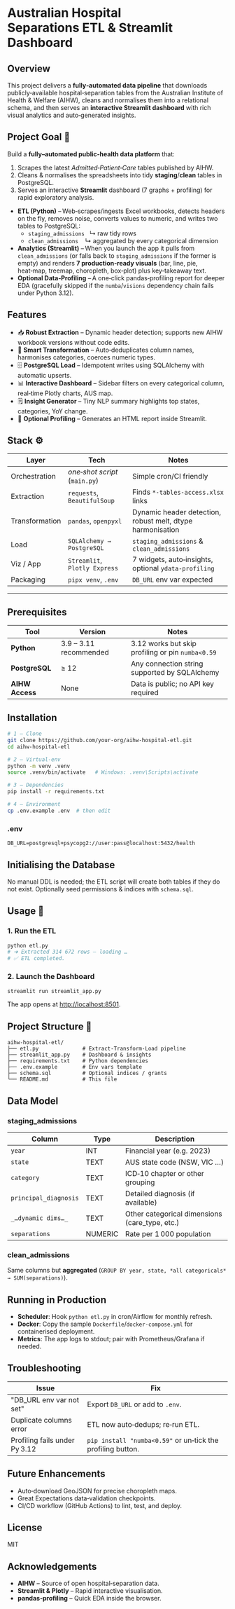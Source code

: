 # Australian Hospital Separations ETL & Streamlit Dashboard

## Overview
This project delivers a **fully‑automated data pipeline** that downloads publicly‑available hospital‑separation tables from the Australian Institute of Health & Welfare (AIHW), cleans and normalises them into a relational schema, and then serves an **interactive Streamlit dashboard** with rich visual analytics and auto‑generated insights.

## Project Goal 🎯
Build a **fully–automated public‑health data platform** that:
1. Scrapes the latest _Admitted‑Patient‑Care_ tables published by AIHW.  
2. Cleans & normalises the spreadsheets into tidy **staging**/**clean** tables in PostgreSQL.  
3. Serves an interactive **Streamlit** dashboard (7 graphs + profiling) for rapid exploratory analysis.

* **ETL (Python)** – Web‑scrapes/ingests Excel workbooks, detects headers on the fly, removes noise, converts values to numeric, and writes two tables to PostgreSQL:
  * `staging_admissions`   ↳ raw tidy rows
  * `clean_admissions`    ↳ aggregated by every categorical dimension
* **Analytics (Streamlit)** – When you launch the app it pulls from `clean_admissions` (or falls back to `staging_admissions` if the former is empty) and renders **7 production‑ready visuals** (bar, line, pie, heat‑map, treemap, choropleth, box‑plot) plus key‑takeaway text.
* **Optional Data‑Profiling** – A one‑click pandas‑profiling report for deeper EDA (gracefully skipped if the `numba`/`visions` dependency chain fails under Python 3.12).

## Features
- 📥 **Robust Extraction** – Dynamic header detection; supports new AIHW workbook versions without code edits.
- 🧹 **Smart Transformation** – Auto‑deduplicates column names, harmonises categories, coerces numeric types.
- 🗄 **PostgreSQL Load** – Idempotent writes using SQLAlchemy with automatic upserts.
- 📊 **Interactive Dashboard** – Sidebar filters on every categorical column, real‑time Plotly charts, AUS map.
- 🗒 **Insight Generator** – Tiny NLP summary highlights top states, categories, YoY change.
- 🧮 **Optional Profiling** – Generates an HTML report inside Streamlit.

## Stack ⚙️
| Layer | Tech | Notes |
|-------|------|-------|
| Orchestration | _one‑shot script_ (`main.py`) | Simple cron/CI friendly |
| Extraction | `requests`, `BeautifulSoup` | Finds `*-tables‑access.xlsx` links |
| Transformation | `pandas`, `openpyxl` | Dynamic header detection, robust melt, dtype harmonisation |
| Load | `SQLAlchemy → PostgreSQL` | `staging_admissions` & `clean_admissions` |
| Viz / App | `Streamlit`, `Plotly Express` | 7 widgets, auto‑insights, optional `ydata‑profiling` |
| Packaging | `pipx venv`, `.env` | `DB_URL` env var expected |

---

## Prerequisites
| Tool | Version | Notes |
|------|---------|-------|
| **Python** | 3.9 – 3.11 recommended | 3.12 works but skip profiling or pin `numba<0.59` |
| **PostgreSQL** | ≥ 12 | Any connection string supported by SQLAlchemy |
| **AIHW Access** | None | Data is public; no API key required |

## Installation
```bash
# 1 — Clone
git clone https://github.com/your‑org/aihw‑hospital‑etl.git
cd aihw‑hospital‑etl

# 2 — Virtual‑env
python -m venv .venv
source .venv/bin/activate   # Windows: .venv\Scripts\activate

# 3 — Dependencies
pip install -r requirements.txt

# 4 — Environment
cp .env.example .env  # then edit
```
### .env
```
DB_URL=postgresql+psycopg2://user:pass@localhost:5432/health
```

## Initialising the Database
No manual DDL is needed; the ETL script will create both tables if they do not exist. Optionally seed permissions & indices with `schema.sql`.

## Usage 🚀
### 1. Run the ETL
```bash
python etl.py
# ➜ Extracted 314 672 rows – loading …
# ✅ ETL completed.
```
### 2. Launch the Dashboard
```bash
streamlit run streamlit_app.py
```
The app opens at <http://localhost:8501>.

## Project Structure 📂
```
aihw‑hospital‑etl/
├── etl.py              # Extract‑Transform‑Load pipeline
├── streamlit_app.py    # Dashboard & insights
├── requirements.txt    # Python dependencies
├── .env.example        # Env vars template
├── schema.sql          # Optional indices / grants
└── README.md           # This file
```

## Data Model
### staging_admissions
| Column | Type | Description |
|--------|------|-------------|
| `year` | INT | Financial year (e.g. 2023) |
| `state` | TEXT | AUS state code (NSW, VIC …) |
| `category` | TEXT | ICD‑10 chapter or other grouping |
| `principal_diagnosis` | TEXT | Detailed diagnosis (if available) |
| `_…dynamic dims…_` | TEXT | Other categorical dimensions (care_type, etc.) |
| `separations` | NUMERIC | Rate per 1 000 population |

### clean_admissions
Same columns but **aggregated** (`GROUP BY year, state, *all categoricals* → SUM(separations)`).

## Running in Production
- **Scheduler**: Hook `python etl.py` in cron/Airflow for monthly refresh.
- **Docker**: Copy the sample `Dockerfile`/`docker‑compose.yml` for containerised deployment.
- **Metrics**: The app logs to stdout; pair with Prometheus/Grafana if needed.

## Troubleshooting
| Issue | Fix |
|-------|-----|
| "DB_URL env var not set" | Export `DB_URL` or add to `.env`. |
| Duplicate columns error | ETL now auto‑dedups; re‑run ETL. |
| Profiling fails under Py 3.12 | `pip install "numba<0.59"` or un‑tick the profiling button. |

## Future Enhancements
- Auto‑download GeoJSON for precise choropleth maps.
- Great Expectations data‑validation checkpoints.
- CI/CD workflow (GitHub Actions) to lint, test, and deploy.

## License
MIT

## Acknowledgements
* **AIHW** – Source of open hospital‑separation data.
* **Streamlit & Plotly** – Rapid interactive visualisation.
* **pandas‑profiling** – Quick EDA inside the browser.